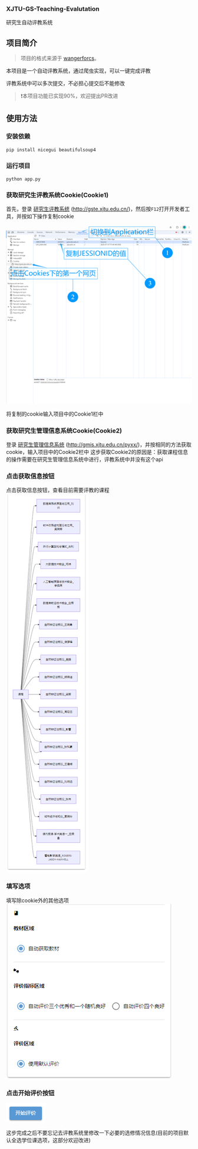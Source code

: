### XJTU-GS-Teaching-Evalutation
研究生自动评教系统

## 项目简介
> 项目的格式来源于 [wangerforcs](https://github.com/wangerforcs)。

本项目是一个自动评教系统，通过爬虫实现，可以一键完成评教

评教系统中可以多次提交，不必担心提交后不能修改

> ❗本项目功能已实现90%，欢迎提出PR改进

## 使用方法

### 安装依赖
```shell
pip install nicegui beautifulsoup4
```

### 运行项目
```shell
python app.py
```

### 获取研究生评教系统Cookie(Cookie1)
首先，登录 [研究生评教系统](http://gste.xjtu.edu.cn/) (http://gste.xjtu.edu.cn/)，然后按`F12`打开开发者工具，并按如下操作复制cookie

![cookie_1](cookie_1.png)

将复制的cookie输入项目中的Cookie1栏中

### 获取研究生管理信息系统Cookie(Cookie2)
登录 [研究生管理信息系统](http://gmis.xjtu.edu.cn/pyxx/) (http://gmis.xjtu.edu.cn/pyxx/)，并按相同的方法获取cookie，输入项目中的Cookie2栏中
这步获取Cookie2的原因是：获取课程信息的操作需要在研究生管理信息系统中进行，评教系统中并没有这个api

### 点击获取信息按钮
点击获取信息按钮，查看目前需要评教的课程
![get_info](get_info.png)

### 填写选项
填写除cookie外的其他选项
![options](options.png)

### 点击开始评价按钮
![commit](commit.png)

这步完成之后不要忘记去评教系统里修改一下必要的选修情况信息(目前的项目默认全选学位课选项，这部分欢迎改进)